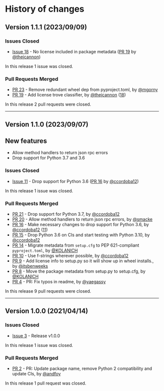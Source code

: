 # History of changes

## Version 1.1.1 (2023/09/09)

### Issues Closed

* [Issue 18](https://github.com/python-lsp/python-lsp-jsonrpc/issues/18) - No license included in package metadata ([PR 19](https://github.com/python-lsp/python-lsp-jsonrpc/pull/19) by [@thejcannon](https://github.com/thejcannon))

In this release 1 issue was closed.

### Pull Requests Merged

* [PR 23](https://github.com/python-lsp/python-lsp-jsonrpc/pull/23) - Remove redundant wheel dep from pyproject.toml, by [@mgorny](https://github.com/mgorny)
* [PR 19](https://github.com/python-lsp/python-lsp-jsonrpc/pull/19) - Add license trove classifier, by [@thejcannon](https://github.com/thejcannon) ([18](https://github.com/python-lsp/python-lsp-jsonrpc/issues/18))

In this release 2 pull requests were closed.

----

## Version 1.1.0 (2023/09/07)

## New features

* Allow method handlers to return json rpc errors
* Drop support for Python 3.7 and 3.6

### Issues Closed

* [Issue 11](https://github.com/python-lsp/python-lsp-jsonrpc/issues/11) - Drop support for Python 3.6 ([PR 16](https://github.com/python-lsp/python-lsp-jsonrpc/pull/16) by [@ccordoba12](https://github.com/ccordoba12))

In this release 1 issue was closed.

### Pull Requests Merged

* [PR 21](https://github.com/python-lsp/python-lsp-jsonrpc/pull/21) - Drop support for Python 3.7, by [@ccordoba12](https://github.com/ccordoba12)
* [PR 20](https://github.com/python-lsp/python-lsp-jsonrpc/pull/20) - Allow method handlers to return json rpc errors, by [@smacke](https://github.com/smacke)
* [PR 16](https://github.com/python-lsp/python-lsp-jsonrpc/pull/16) - Make necessary changes to drop support for Python 3.6, by [@ccordoba12](https://github.com/ccordoba12) ([11](https://github.com/python-lsp/python-lsp-jsonrpc/issues/11))
* [PR 15](https://github.com/python-lsp/python-lsp-jsonrpc/pull/15) - Drop Python 3.6 on CIs and start testing with Python 3.10, by [@ccordoba12](https://github.com/ccordoba12)
* [PR 14](https://github.com/python-lsp/python-lsp-jsonrpc/pull/14) - Migrate metadata from `setup.cfg` to PEP 621-compliant `pyproject.toml`, by [@KOLANICH](https://github.com/KOLANICH)
* [PR 10](https://github.com/python-lsp/python-lsp-jsonrpc/pull/10) - Use f-strings wherever possible, by [@ccordoba12](https://github.com/ccordoba12)
* [PR 9](https://github.com/python-lsp/python-lsp-jsonrpc/pull/9) - Add license info to setup.py so it will show up in wheel installs., by [@itsbenweeks](https://github.com/itsbenweeks)
* [PR 8](https://github.com/python-lsp/python-lsp-jsonrpc/pull/8) - Move the package metadata from setup.py to setup.cfg, by [@KOLANICH](https://github.com/KOLANICH)
* [PR 4](https://github.com/python-lsp/python-lsp-jsonrpc/pull/4) - PR: Fix typos in readme, by [@yaegassy](https://github.com/yaegassy)

In this release 9 pull requests were closed.

----

## Version 1.0.0 (2021/04/14)

### Issues Closed

* [Issue 3](https://github.com/python-lsp/python-lsp-jsonrpc/issues/3) - Release v1.0.0

In this release 1 issue was closed.

### Pull Requests Merged

* [PR 2](https://github.com/python-lsp/python-lsp-jsonrpc/pull/2) - PR: Update package name, remove Python 2 compatibility and update CIs, by [@andfoy](https://github.com/andfoy)

In this release 1 pull request was closed.
